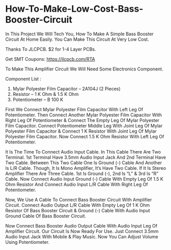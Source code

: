 # How-To-Make-Low-Cost-Bass-Booster-Circuit
In This Project We Will Tech You, How To Make A Simple Bass Booster Circuit At Home Easily. You Can Make This Circuit At Very Low Cost. 

Thanks To JLCPCB.
$2 for 1-4 Layer PCBs.  

Get SMT Coupons:  https://jlcpcb.com/RTA


To Make This Amplifier Circuit We Will Need Some Electronics Component. 

Component List :
1. Mylar Polyester Film Capacitor – 2A104J (2 Pieces)
2. Resistor – 1 K Ohm & 1.5 K Ohm
3. Potentiometer – B 100 K

First We Connect Mylar Polyester Film Capacitor With Left Leg Of Potentiometer. 
Then Connect Another Mylar Polyester Film Capacitor With Right Leg Of Potentiometer & Connect The Empty Leg Of Mylar Polyester Film Capacitor.
Connect Potentiometer Middle Leg With Joint Leg Of Mylar Polyester Film Capacitor & Connect 1 K Resistor With Joint Leg Of Mylar Polyester Film Capacitor. 
Now Connect 1.5 K Ohm Resistor With Left Leg Of Potentiometer.

It Is The Time To Connect Audio Input Cable. In This Cable There Are Two Terminal. 1st Terminal Have 3.5mm Audio Input Jack And 2nd Terminal Have Two Cable.
Between This Two Cable One Is Ground (-) Cable And Another Is L/R Cable. 
Though, It Is Mono Amplifier, It’s Have Two Cable. If It Is Stereo Amplifier There Are Three Cable. 1st Is Ground (-), 2nd Is “L” & 3rd Is “R” Cable.
Now Connect Audio Input Ground (-) Cable With Empty Leg Of 1.5 K Ohm Resistor And Connect Audio Input L/R Cable With Right Leg Of Potentiometer.

Now, We Use A Cable To Connect Bass Booster Circuit With Amplifier Circuit.
Connect Audio Output L/R Cable With Empty Leg Of 1 K Ohm Resistor Of Bass Booster Circuit & Ground (-) Cable With Audio Input Ground Cable Of Bass Booster Circuit.

 Now Connect Bass Booster Audio Output Cable With Audio Input Leg Of Amplifier Circuit. Our Circuit Is Now Ready For Use.
 Just Connect 3.5mm Audio Input Jack With Mobile & Play Music. Now You Can Adjust Volume Using Potentiometer.
